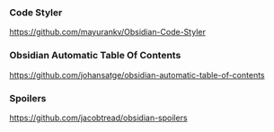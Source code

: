 ### Code Styler
https://github.com/mayurankv/Obsidian-Code-Styler

### Obsidian Automatic Table Of Contents
https://github.com/johansatge/obsidian-automatic-table-of-contents

### Spoilers
https://github.com/jacobtread/obsidian-spoilers
